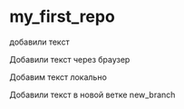﻿# my_first_repo

добавили текст

Добавили текст через браузер

Добавим текст локально


Добавили текст в новой ветке new_branch